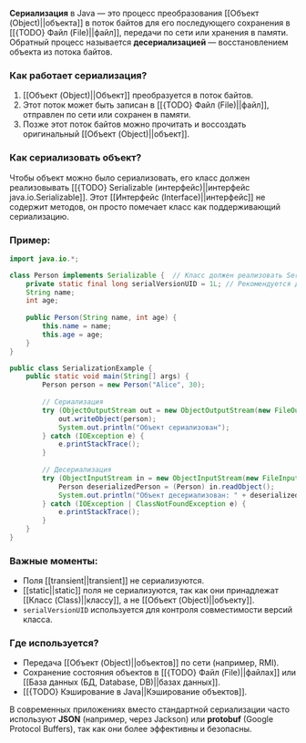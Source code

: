 **Сериализация** в Java — это процесс преобразования [[Объект (Object)||объекта]] в поток байтов для его последующего сохранения в [[{TODO} Файл (File)||файл]], передачи по сети или хранения в памяти. Обратный процесс называется **десериализацией** — восстановлением объекта из потока байтов.

### Как работает сериализация?

1. [[Объект (Object)||Объект]] преобразуется в поток байтов.
2. Этот поток может быть записан в [[{TODO} Файл (File)||файл]], отправлен по сети или сохранен в памяти.
3. Позже этот поток байтов можно прочитать и воссоздать оригинальный [[Объект (Object)||объект]].

  
### Как сериализовать объект?

Чтобы объект можно было сериализовать, его класс должен реализовывать [[{TODO} Serializable (интерфейс)||интерфейс java.io.Serializable]]. Этот [[Интерфейс (Interface)||интерфейс]] не содержит методов, он просто помечает класс как поддерживающий сериализацию.

### Пример:

```java
import java.io.*;

class Person implements Serializable {  // Класс должен реализовать Serializable
    private static final long serialVersionUID = 1L; // Рекомендуется добавлять serialVersionUID
    String name;
    int age;
	
    public Person(String name, int age) {
        this.name = name;
        this.age = age;
    }
}

public class SerializationExample {
    public static void main(String[] args) {
        Person person = new Person("Alice", 30);
		
        // Сериализация
        try (ObjectOutputStream out = new ObjectOutputStream(new FileOutputStream("person.ser"))) {
            out.writeObject(person);
            System.out.println("Объект сериализован");
        } catch (IOException e) {
            e.printStackTrace();
        }
		
        // Десериализация
        try (ObjectInputStream in = new ObjectInputStream(new FileInputStream("person.ser"))) {
            Person deserializedPerson = (Person) in.readObject();
            System.out.println("Объект десериализован: " + deserializedPerson.name + ", " + deserializedPerson.age);
        } catch (IOException | ClassNotFoundException e) {
            e.printStackTrace();
        }
    }
}
```


### Важные моменты:

- Поля [[transient||transient]] не сериализуются.
- [[static||static]] поля не сериализуются, так как они принадлежат [[Класс (Class)||классу]], а не [[Объект (Object)||объекту]].
- `serialVersionUID` используется для контроля совместимости версий класса.

  
### Где используется?

- Передача [[Объект (Object)||объектов]] по сети (например, RMI).
- Сохранение состояния объектов в [[{TODO} Файл (File)||файлах]] или [[База данных (БД, Database, DB)||базах данных]].
- [[{TODO} Кэширование в Java||Кэширование объектов]].

  

В современных приложениях вместо стандартной сериализации часто используют **JSON** (например, через Jackson) или **protobuf** (Google Protocol Buffers), так как они более эффективны и безопасны.